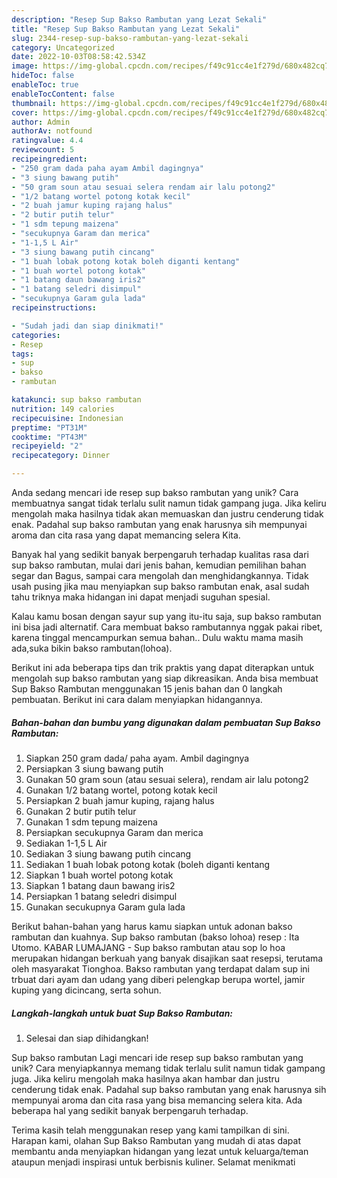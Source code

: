 ```yaml
---
description: "Resep Sup Bakso Rambutan yang Lezat Sekali"
title: "Resep Sup Bakso Rambutan yang Lezat Sekali"
slug: 2344-resep-sup-bakso-rambutan-yang-lezat-sekali
category: Uncategorized
date: 2022-10-03T08:58:42.534Z
image: https://img-global.cpcdn.com/recipes/f49c91cc4e1f279d/680x482cq70/sup-bakso-rambutan-foto-resep-utama.jpg
hideToc: false
enableToc: true
enableTocContent: false
thumbnail: https://img-global.cpcdn.com/recipes/f49c91cc4e1f279d/680x482cq70/sup-bakso-rambutan-foto-resep-utama.jpg
cover: https://img-global.cpcdn.com/recipes/f49c91cc4e1f279d/680x482cq70/sup-bakso-rambutan-foto-resep-utama.jpg
author: Admin
authorAv: notfound
ratingvalue: 4.4
reviewcount: 5
recipeingredient:
- "250 gram dada paha ayam Ambil dagingnya"
- "3 siung bawang putih"
- "50 gram soun atau sesuai selera rendam air lalu potong2"
- "1/2 batang wortel potong kotak kecil"
- "2 buah jamur kuping rajang halus"
- "2 butir putih telur"
- "1 sdm tepung maizena"
- "secukupnya Garam dan merica"
- "1-1,5 L Air"
- "3 siung bawang putih cincang"
- "1 buah lobak potong kotak boleh diganti kentang"
- "1 buah wortel potong kotak"
- "1 batang daun bawang iris2"
- "1 batang seledri disimpul"
- "secukupnya Garam gula lada"
recipeinstructions:

- "Sudah jadi dan siap dinikmati!"
categories:
- Resep
tags:
- sup
- bakso
- rambutan

katakunci: sup bakso rambutan 
nutrition: 149 calories
recipecuisine: Indonesian
preptime: "PT31M"
cooktime: "PT43M"
recipeyield: "2"
recipecategory: Dinner

---
```





Anda sedang mencari ide resep sup bakso rambutan yang unik? Cara membuatnya sangat tidak terlalu sulit namun tidak gampang juga. Jika keliru mengolah maka hasilnya tidak akan memuaskan dan justru cenderung tidak enak. Padahal sup bakso rambutan yang enak harusnya sih mempunyai aroma dan cita rasa yang dapat memancing selera Kita.





Banyak hal yang sedikit banyak berpengaruh terhadap kualitas rasa dari sup bakso rambutan, mulai dari jenis bahan, kemudian pemilihan bahan segar dan Bagus, sampai cara mengolah dan menghidangkannya. Tidak usah pusing jika mau menyiapkan sup bakso rambutan enak,      asal sudah tahu triknya maka hidangan ini dapat menjadi suguhan spesial.














Kalau kamu bosan dengan sayur sup yang itu-itu saja, sup bakso rambutan ini bisa jadi alternatif. Cara membuat bakso rambutannya nggak pakai ribet, karena tinggal mencampurkan semua bahan.. Dulu waktu mama masih ada,suka bikin bakso rambutan(lohoa).






Berikut ini ada beberapa tips dan trik praktis yang dapat diterapkan untuk mengolah sup bakso rambutan yang siap dikreasikan. Anda bisa membuat Sup Bakso Rambutan menggunakan 15 jenis bahan dan 0 langkah pembuatan. Berikut ini cara dalam menyiapkan hidangannya.

<!--inarticleads1-->

##### Bahan-bahan dan bumbu yang digunakan dalam pembuatan Sup Bakso Rambutan:

1. Siapkan 250 gram dada/ paha ayam. Ambil dagingnya
1. Persiapkan 3 siung bawang putih
1. Gunakan 50 gram soun (atau sesuai selera), rendam air lalu potong2
1. Gunakan 1/2 batang wortel, potong kotak kecil
1. Persiapkan 2 buah jamur kuping, rajang halus
1. Gunakan 2 butir putih telur
1. Gunakan 1 sdm tepung maizena
1. Persiapkan secukupnya Garam dan merica
1. Sediakan 1-1,5 L Air
1. Sediakan 3 siung bawang putih cincang
1. Sediakan 1 buah lobak potong kotak (boleh diganti kentang
1. Siapkan 1 buah wortel potong kotak
1. Siapkan 1 batang daun bawang iris2
1. Persiapkan 1 batang seledri disimpul
1. Gunakan secukupnya Garam gula lada


Berikut bahan-bahan yang harus kamu siapkan untuk adonan bakso rambutan dan kuahnya. Sup bakso rambutan (bakso lohoa) resep : Ita Utomo. KABAR LUMAJANG - Sup bakso rambutan atau sop lo hoa merupakan hidangan berkuah yang banyak disajikan saat resepsi, terutama oleh masyarakat Tionghoa. Bakso rambutan yang terdapat dalam sup ini trbuat dari ayam dan udang yang diberi pelengkap berupa wortel, jamir kuping yang dicincang, serta sohun. 

<!--inarticleads2-->

##### Langkah-langkah untuk buat Sup Bakso Rambutan:


1. Selesai dan siap dihidangkan!

Sup bakso rambutan Lagi mencari ide resep sup bakso rambutan yang unik? Cara menyiapkannya memang tidak terlalu sulit namun tidak gampang juga. Jika keliru mengolah maka hasilnya akan hambar dan justru cenderung tidak enak. Padahal sup bakso rambutan yang enak harusnya sih mempunyai aroma dan cita rasa yang bisa memancing selera kita. Ada beberapa hal yang sedikit banyak berpengaruh terhadap. 

Terima kasih telah menggunakan resep yang kami tampilkan di sini. Harapan kami, olahan Sup Bakso Rambutan yang mudah di atas dapat membantu anda menyiapkan hidangan yang lezat untuk keluarga/teman ataupun menjadi inspirasi untuk berbisnis kuliner. Selamat menikmati
